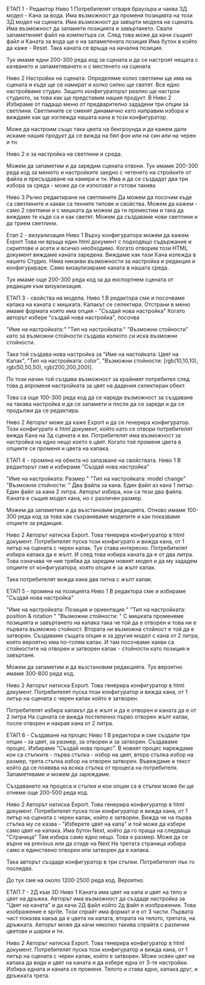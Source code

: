 ЕТАП 1 - Редактор
Ниво 1 
Потребителят отваря браузъра и чаква 3Д модел - Кана за вода. 
Има възможност да промени позицията на този 3Д модел на сцената.
Има възможност да завърти модела на сцената.
Има възможност да запамети позицията и завъртането. 
Сваля запаметеният файл на компютъра си. 
След това може да качи същият файл и Каната за вода ще е на запаметената позиция
Има бутон в който да каже -  Reset. Така каната се връща на начална позиция.

Тук имаме едни 200-300 реда код за сцената и да се настроят нещата с качването и запаметяването и с местенето на сцената

Ниво 2
Настройки на сцената.
Определяме колко светлини ще има на сцената и къде ще се намират и колко силно ще светят. Все едно настройваме студио. Защото конфигураторът реално ще настрои студиото, за това как ще представим нашия продукт. 
В Ниво 2 Избираме от падащо меню от предварително зададени три опции за светлини. 
Светлините се сменят динамично като направим избора и виждаме как ще изглежда нашата кана в този конфигуратор.

Може да настроим също така цвета на бекгроунда и да кажем дали искаме нашия продукт да се вижда на бял фон или на син или на черен и тн. 

Ниво 2 е за настройка на светлини и среда.

Можем да запаметим и да заредим сцената отвони.
Тук имаме 200-300 реда код за менюто и настройките заедно с четенето на стройките от файла и пресъздаване на камери и тн. Има и да се създадат два три избора за среда - може да се използват и готови такива

Ниво 3
Ръчко редактиране на светлините
Да можем да посочим къде са светлините и какви са техните типове и свойства. Можем да кажем - само 2 светлини и с мишката да можем да ги преместим и така да виждаме те къде са и как светят. Можем да създаваме нови светлини и да трием светлини.

Етап 2  - визуализация
Ниво 1
Върху конфигуратора можем да кажем Export 
Това ни връща един html документ с подходящо съдържание и скриптове и асети и всичко необходимо. Когато отворим този HTML документ виждаме каната заредена. Виждаме как тази Кана излежда в нашето Студио. Няма никакви възможности за настройка и редакция и конфигурираре. Само визаулизираме каната в нашата среда.

Тук имаме още 200-300 реда код за да експортнем сцената от редакция към визуализация. 

ЕТАП 3 - свойства на модела.
Ниво 1
В редактора сме и посочваме капака на каната с мишката. Капакът се селектира.
Отстрани в меню имаме формата която има опция - "Създай нова настройка"
Когато авторът избере "създай нова настройка", посочва

"Име на настройката:"
"Тип на настройката:"
"Възможни стойности" като за възможни стойности създава колкото си иска възможни стойности. 

Така той създава нова настройка за "Име на настойката: Цвят на Капак", "Тип на настройката: color", "Възможни стойности: [rgb(10,10,10), rgb(50,50,50), rgb(200,200,200)].

По този начин той създава възможност за крайният потребител след това д апроменя настройката за цвят на дадения селектиран обект. 

Това са още 100-300 реда код да се нареди възможност за създаване на такава настройка и да се запамети и после да се зареди и да се продължи да се редактира.

Ниво 2
Авторът може да каже Export и да се генерира конфигуратор. 
Този конфигурато е html документ, който като се отвори потребителят вижда Кана на 3д сцената и ви. Потребителят има възможност за настройка на едно нещо което е цвят. Когато той променя цвета в опциите се променя и цвета на капака. 

ЕТАП 4 - промяна на обекта но запазване на свойствата. 
Ниво 1
В редакторът сме и избираме "Създай нова настройка"

"Име на настройката: Размер "
"Тип на настройката: model change"
"Възможни стойности: " Два файла за кана. Един файл аз кана 1 литър. Един файл за кана 2 литра.
Авторът избира, кои са тези два файла. Каната е същия модел кана, но с различен размер.

Можем да запаметим и да възстановим редакцията.
Отново имаме 100-300 реда код за това как съхраняваме моделите и как показваме опциите за редакция.

Ниво 2
Авторът натиска Export. Това генерира конфигуратор в html документ. Потребителят пуска този конфигурато и вижда кана, от 1 литър на сцената с черен капак.
Тук става интересно. Потребителят избира капака да е жълт. И след това избира каната да е от два литра. 
Това означава че ние трябва да заредим новият модел и да му зададем опциите от конфигуратора, която опция е за жълт капак. 

Така потребителят вижда кана два литна с жълт капак.

ЕТАП 5 - промяна на позицията 
Ниво 1
В редактора сме и избираме "Създай нова настройка"

"Име на настройката: Позиция и ориентация "
"Тип на настройката: position & rotation "
"Възможни стойности: " С мишката променяме позицията и завъртането на капака така че той да е отворен и това ни е първата възможно стойност. Втората ни възможна стойност е той да е затворен. Създаваме същата опция и за другия модел с кана от 2 литра, която вероятно има по-голям капак. И там посочваме какви са стойностите на отворен и затворен капак - стойности като позиция и завъртане. 

Можем да запаметим и да възстановим редакцията.
Тук вероятно имаме 300-800 реда код. 

Ниво 2
Авторът натиска Export. Това генерира конфигуратор в html документ. Потребителят пуска този конфигуратор и вижда кана, от 1 литър на сцената с черен капак който е затворен.

Потребителят избира капакът да е жълт и да е отворен и каната да е от 2 литра
На сцената се вижда постепенно първо отворен жълт капак, после отворен и накрая кана от 2 литра.

ЕТАП 6 - Създаване на процес
Ниво 1
В редактора и сме създали три опции - за цвят, за размер, за отворен и за затворен. 
Създаваме процес. Избираме "Създай нова процес". 
В новият процес нареждаме кои са стъпките - първа стъпка - избор на цвят, втора стъпка избор на размер, трета стъпка избор на отворен затворен. 
Въвеждаме и текст който да се появява на всяка стъпка от процеса на потребителя. Запаметяваме и можем да зареждаме. 

Създаването на процеса и стъпки и кои опции са в стъпки може би ще отнеме още 200-500 реда код. 

Ниво 2
Авторът натиска Export. Това генерира конфигуратор в html документ. Потребителят пуска този конфигуратор и вижда кана, от 1 литър на сцената с черен капак, който е затворен.
Вижда че на първа стъпка му се казва - "Изберете цвят на капа" и той може да избере само цвят на капака.
Има бутон Next, който да го праща на следваща "Страница"
Там избира само едно нещо. Това е размер. Може да се върне на previous или да отиде на Next
На третата страница избира само и единствено отворен или затворен да е капака.

Така авторът създаде конфигуратор в три стъпки. Потребителят пък го последва.

До тук сме на около 1200-2500 реда код. Вероятно.  

ЕТАП 7 - 2Д към 3D
Ниво 1
Каната има цвят на капа и цвят на тяло и цвят на дръжка.
Авторът има възможност да създаде настройка за "Цвят на каната" и да качи 2Д файл който 2д файл е изображение. Това изображение е sprite. Този спрайт има формат и е от 3 части. Първата част показва какъв да е цвета на капата, втората на тялото, третата, на дръжката. 
Авторът може да качи няколко такива спрайта с различни цветове и шарки и тн.

Ниво 2
Авторът натиска Export. Това генерира конфигуратор в html документ. Потребителят пуска този конфигуратор и вижда кана, от 1 литър на сцената с черен капак, който е затворен.
Може освен цвят на капака да види и цвят на каната и да избере една от 3-те настройки. Избира едната и каната се променя. Тялото и става едно, капака друг, и дръжката трета. 
